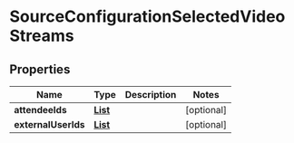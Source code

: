 

# SourceConfigurationSelectedVideoStreams


## Properties

| Name | Type | Description | Notes |
|------------ | ------------- | ------------- | -------------|
|**attendeeIds** | [**List**](List.md) |  |  [optional] |
|**externalUserIds** | [**List**](List.md) |  |  [optional] |




